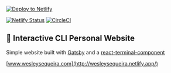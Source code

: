 [![Deploy to Netlify](https://www.netlify.com/img/deploy/button.svg)](https://app.netlify.com/start/deploy?repository=https://github.com/LekoArts/gatsby-starter-prismic)

[![Netlify Status](https://api.netlify.com/api/v1/badges/2ebf02f4-0042-4586-981a-d3ab88d5a262/deploy-status)](https://app.netlify.com/sites/wesleysequeira/deploys) [![CircleCI](https://circleci.com/gh/wes1498/Interactive-CLI.svg?style=svg&circle-token=0d7f85206918fac74ac0f392133a4e27c938bb6c)](https://circleci.com/gh/wes1498)

## 🚀 Interactive CLI Personal Website

Simple website built with [Gatsby](https://www.gatsbyjs.org) and a [react-terminal-component](https://github.com/rohanchandra/react-terminal-component)

[www.wesleysequeira.com](http://wesleysequeira.netlify.app/)
